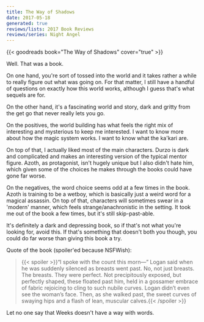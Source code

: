 ```yaml
---
title: The Way of Shadows
date: 2017-05-18
generated: true
reviews/lists: 2017 Book Reviews
reviews/series: Night Angel
---
```

{{< goodreads book="The Way of Shadows" cover="true" >}}

Well. That was a book.  

On one hand, you're sort of tossed into the world and it takes rather a while to really figure out what was going on. For that matter, I still have a handful of questions on exactly how this world works, although I guess that's what sequels are for.  

<!--more-->

On the other hand, it's a fascinating world and story, dark and gritty from the get go that never really lets you go.  

On the positives, the world building has what feels the right mix of interesting and mysterious to keep me interested. I want to know more about how the magic system works. I want to know what the ka'kari are.  

On top of that, I actually liked most of the main characters. Durzo is dark and complicated and makes an interesting version of the typical mentor figure. Azoth, as protagonist, isn't hugely unique but I also didn't hate him, which given some of the choices he makes through the books could have gone far worse.  

On the negatives, the word choice seems odd at a few times in the book. Azoth is training to be a wetboy, which is basically just a weird word for a magical assassin. On top of that, characters will sometimes swear in a 'modern' manner, which feels strange/anachronistic in the setting. It took me out of the book a few times, but it's still skip-past-able.  

It's definitely a dark and depressing book, so if that's not what you're looking for, avoid this. If that's something that doesn't both you though, you could do far worse than giving this book a try.  

Quote of the book (spoiler'ed because NSFWish):  

> {{< spoiler >}}“I spoke with the count this morn—” Logan said when he was suddenly silenced as breasts went past. No, not just breasts. The breasts. They were perfect. Not precipitously exposed, but perfectly shaped, these floated past him, held in a gossamer embrace of fabric rejoicing to cling to such nubile curves. Logan didn’t even see the woman’s face. Then, as she walked past, the sweet curves of swaying hips and a flash of lean, muscular calves.{{< /spoiler >}}

Let no one say that Weeks doesn't have a way with words.


